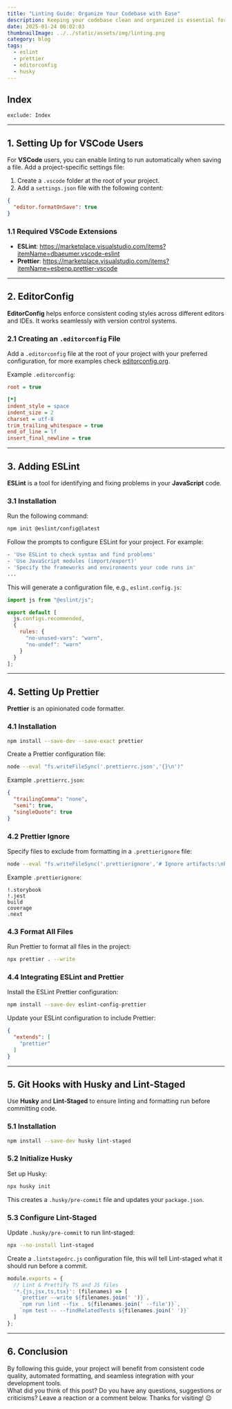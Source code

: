 ```yaml
---
title: "Linting Guide: Organize Your Codebase with Ease"
description: Keeping your codebase clean and organized is essential for collaboration and maintainability. This guide will help you set up and use tools like EditorConfig, ESLint, Prettier, Husky, and Lint-Staged to streamline your development workflow.
date: 2025-01-24 06:02:03
thumbnailImage: ../../static/assets/img/linting.png
category: blog
tags:
  - eslint
  - prettier
  - editorconfig
  - husky
---
```


## Index

```toc
exclude: Index
```

---

## 1. Setting Up for VSCode Users

For **VSCode** users, you can enable linting to run automatically when saving a file. Add a project-specific settings file:

1. Create a `.vscode` folder at the root of your project.
2. Add a `settings.json` file with the following content:

```json
{
  "editor.formatOnSave": true
}
```

### 1.1 Required VSCode Extensions
- **ESLint**: https://marketplace.visualstudio.com/items?itemName=dbaeumer.vscode-eslint
- **Prettier**: https://marketplace.visualstudio.com/items?itemName=esbenp.prettier-vscode

---

## 2. EditorConfig

**EditorConfig** helps enforce consistent coding styles across different editors and IDEs. It works seamlessly with version control systems.

### 2.1 Creating an `.editorconfig` File
Add a `.editorconfig` file at the root of your project with your preferred configuration, for more examples check [editorconfig.org](https://editorconfig.org/).

Example `.editorconfig`:  

```ini
root = true

[*]
indent_style = space
indent_size = 2
charset = utf-8
trim_trailing_whitespace = true
end_of_line = lf
insert_final_newline = true
```

---

## 3. Adding ESLint

**ESLint** is a tool for identifying and fixing problems in your **JavaScript** code.

### 3.1 Installation
Run the following command:

```sh
npm init @eslint/config@latest
```

Follow the prompts to configure ESLint for your project. For example:

```sh
- 'Use ESLint to check syntax and find problems'
- 'Use JavaScript modules (import/export)'
- 'Specify the frameworks and environments your code runs in'
...
```

This will generate a configuration file, e.g., `eslint.config.js`:

```js
import js from "@eslint/js";

export default [
  js.configs.recommended,
  {
    rules: {
      "no-unused-vars": "warn",
      "no-undef": "warn"
    }
  }
];
```

---

## 4. Setting Up Prettier

**Prettier** is an opinionated code formatter.

### 4.1 Installation

```sh
npm install --save-dev --save-exact prettier
```

Create a Prettier configuration file:

```sh
node --eval "fs.writeFileSync('.prettierrc.json','{}\n')"
```

Example `.prettierrc.json`:

```json
{
  "trailingComma": "none",
  "semi": true,
  "singleQuote": true
}
```

### 4.2 Prettier Ignore

Specify files to exclude from formatting in a `.prettierignore` file:

```sh
node --eval "fs.writeFileSync('.prettierignore','# Ignore artifacts:\nbuild\ncoverage\n')"
```

Example `.prettierignore`:
```
!.storybook
!.jest
build
coverage
.next
```

### 4.3 Format All Files

Run Prettier to format all files in the project:

```sh
npx prettier . --write
```

### 4.4 Integrating ESLint and Prettier
Install the ESLint Prettier configuration:

```sh
npm install --save-dev eslint-config-prettier
```

Update your ESLint configuration to include Prettier:

```json
{
  "extends": [
    "prettier"
  ]
}
```

---

## 5. Git Hooks with Husky and Lint-Staged

Use **Husky** and **Lint-Staged** to ensure linting and formatting run before committing code.

### 5.1 Installation

```sh
npm install --save-dev husky lint-staged
```

### 5.2 Initialize Husky

Set up Husky:

```sh
npx husky init
```

This creates a `.husky/pre-commit` file and updates your `package.json`.

### 5.3 Configure Lint-Staged

Update `.husky/pre-commit` to run lint-staged:

```sh
npx --no-install lint-staged
```

Create a `.lintstagedrc.js` configuration file, this will tell Lint-staged what it should run before a commit.

```js
module.exports = {
  // Lint & Prettify TS and JS files
  '*.{js,jsx,ts,tsx}': (filenames) => [
    `prettier --write ${filenames.join(' ')}`,
    `npm run lint --fix . ${filenames.join(' --file')}`,
    `npm test -- --findRelatedTests ${filenames.join(' ')}`
  ]
};
```

---

## 6. Conclusion
By following this guide, your project will benefit from consistent code quality, automated formatting, and seamless integration with your development tools.  
What did you think of this post? Do you have any questions, suggestions or criticisms? Leave a reaction or a comment below. Thanks for visiting! 😉
